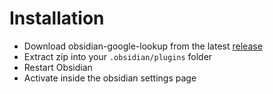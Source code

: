 # Installation

- Download obsidian-google-lookup from the latest [release](https://github.com/ntawileh/obsidian-google-lookup/releases)
- Extract zip into your `.obsidian/plugins` folder
- Restart Obsidian
- Activate inside the obsidian settings page
